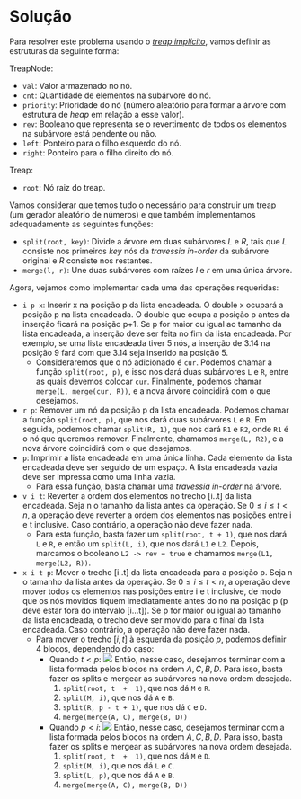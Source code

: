 # Solução

Para resolver este problema usando o [*treap implícito*](https://cp-algorithms.com/data_structures/treap.html#implicit-treaps), vamos definir as estruturas da seguinte forma:

TreapNode:

- `val`: Valor armazenado no nó.
- `cnt`: Quantidade de elementos na subárvore do nó.
- `priority`: Prioridade do nó (número aleatório para formar a árvore com estrutura de *heap* em relação a esse valor).
- `rev`: Booleano que representa se o revertimento de todos os elementos na subárvore está pendente ou não.
- `left`: Ponteiro para o filho esquerdo do nó.
- `right`: Ponteiro para o filho direito do nó.

Treap:
- `root`: Nó raiz do treap.

Vamos considerar que temos tudo o necessário para construir um treap (um gerador aleatório de números) e que também implementamos adequadamente as seguintes funções:

- `split(root, key)`: Divide a árvore em duas subárvores $L$ e $R$, tais que $L$ consiste nos primeiros $key$ nós da *travessia in-order* da subárvore original e $R$ consiste nos restantes.
- `merge(l, r)`: Une duas subárvores com raízes $l$ e $r$ em uma única árvore.

Agora, vejamos como implementar cada uma das operações requeridas:

-   `i p x`: Inserir  x  na posição  p  da lista encadeada. O double  x  ocupará a posição  p  na lista encadeada. O double que ocupa a posição  p  antes da inserção ficará na posição  p+1. Se  p  for maior ou igual ao tamanho da lista encadeada, a inserção deve ser feita no fim da lista encadeada. Por exemplo, se uma lista encadeada tiver  5  nós, a inserção de  3.14  na posição  9  fará com que  3.14  seja inserido na posição  5.
	- Consideraremos que o nó adicionado é `cur`. Podemos chamar a função `split(root, p)`, e isso nos dará duas subárvores `L` e `R`, entre as quais devemos colocar `cur`. Finalmente, podemos chamar `merge(L, merge(cur, R))`, e a nova árvore coincidirá com o que desejamos.
-   `r p`: Remover um nó da posição  p  da lista encadeada. Podemos chamar a função `split(root, p)`, que nos dará duas subárvores `L` e `R`. Em seguida, podemos chamar `split(R, 1)`, que nos dará `R1` e `R2`, onde `R1` é o nó que queremos remover. Finalmente, chamamos `merge(L, R2)`, e a nova árvore coincidirá com o que desejamos.
-   `p`: Imprimir a lista encadeada em uma única linha. Cada elemento da lista encadeada deve ser seguido de um espaço. A lista encadeada vazia deve ser impressa como uma linha vazia.
	- Para essa função, basta chamar uma *travessia in-order* na árvore.
-   `v i t`: Reverter a ordem dos elementos no trecho  [i..t]  da lista encadeada. Seja  n  o tamanho da lista antes da operação. Se  $0 \leq i \leq t<n$, a operação deve reverter a ordem dos elementos nas posições entre  i  e  t  inclusive. Caso contrário, a operação não deve fazer nada.
	- Para esta função, basta fazer um `split(root, t + 1)`, que nos dará `L` e `R`, e então um `split(L, i)`, que nos dará `L1` e `L2`. Depois, marcamos o booleano `L2 -> rev = true` e chamamos `merge(L1, merge(L2, R))`.
-   `x i t p`: Mover o trecho  [i..t]  da lista encadeada para a posição  p. Seja  n  o tamanho da lista antes da operação. Se  $0 \leq i \leq t<n$, a operação deve mover todos os elementos nas posições entre  i  e  t  inclusive, de modo que os nós movidos fiquem imediatamente antes do nó na posição  p  (p  deve estar fora do intervalo  [i…t]). Se  p  for maior ou igual ao tamanho da lista encadeada, o trecho deve ser movido para o final da lista encadeada. Caso contrário, a operação não deve fazer nada.
	- Para mover o trecho $[i, t]$ à esquerda da posição $p$, podemos definir 4 blocos, dependendo do caso:
		- Quando $t < p$:
		![](https://i.imgur.com/PUUa9uH.png)
		Então, nesse caso, desejamos terminar com a lista formada pelos blocos na ordem $A, C, B, D$. Para isso, basta fazer os splits e mergear as subárvores na nova ordem desejada.
			1. `split(root, t  +  1)`, que nos dá `M` e `R`.	
			2. `split(M, i)`, que nos dá `A` e `B`.
			3. `split(R, p - t + 1)`, que nos dá `C` e `D`.
			4. `merge(merge(A, C), merge(B, D))`
		- Quando $p < i$:
		![](https://i.imgur.com/qpNjicZ.png)
		Então, nesse caso, desejamos terminar com a lista formada pelos blocos na ordem $A, C, B, D$. Para isso, basta fazer os splits e mergear as subárvores na nova ordem desejada.
			1. `split(root, t  +  1)`, que nos dá `M` e `D`.
			2. `split(M, i)`, que nos dá `L` e `C`.
			3. `split(L, p)`, que nos dá `A` e `B`.
			4. `merge(merge(A, C), merge(B, D))`